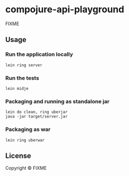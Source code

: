 # compojure-api-playground

FIXME

## Usage

### Run the application locally

`lein ring server`

### Run the tests

`lein midje`

### Packaging and running as standalone jar

```
lein do clean, ring uberjar
java -jar target/server.jar
```

### Packaging as war

`lein ring uberwar`

## License

Copyright ©  FIXME
